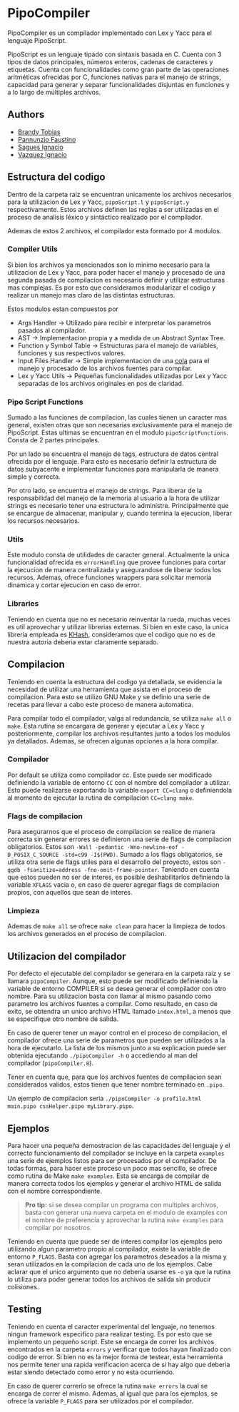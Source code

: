 # PipoCompiler

PipoCompiler es un compilador implementado con Lex y Yacc para el lenguaje PipoScript.

PipoScript es un lenguaje tipado con sintaxis basada en C. Cuenta con 3 tipos de datos principales, números enteros, cadenas de caracteres y etiquetas. Cuenta con funcionalidades como gran parte de las operaciones aritméticas ofrecidas por C, funciones nativas para el manejo de strings, capacidad para generar y separar funcionalidades disjuntas en funciones y a lo largo de múltiples archivos.

## Authors

- [Brandy Tobias](https://github.com/tobiasbrandy)
- [Pannunzio Faustino](https://github.com/Fpannunzio)
- [Sagues Ignacio](https://github.com/isagues)
- [Vazquez Ignacio](https://github.com/igvazquez)

## Estructura del codigo

Dentro de la carpeta raiz se encuentran unicamente los archivos necesarios para la utilizacion de Lex y Yacc, `pipoScript.l` y `pipoScript.y` respectivamente. Estos archivos definen las reglas a ser utilizadas en el proceso de analisis léxico y sintáctico realizado por el compilador.

Ademas de estos 2 archivos, el compilador esta formado por 4 modulos.

### Compiler Utils

Si bien los archivos ya mencionados son lo minimo necesario para la utilizacion de Lex y Yacc, para poder hacer el manejo y procesado de una segunda pasada de compilacion es necesario definir y utilizar estructuras mas complejas. Es por esto que consideramos modularizar el codigo y realizar un manejo mas claro de las distintas estructuras.

Estos modulos estan compuestos por

- Args Handler -> Utilizado para recibir e interpretar los parametros pasados al compilador.
- AST -> Implementacion propia y a medida de un Abstract Syntax Tree.
- Function y Symbol Table -> Estructuras para el manejo de variables, funciones y sus respectivos valores.
- Input Files Handler -> Simple implementacion de una [cola](https://en.wikipedia.org/wiki/Queue_(abstract_data_type)) para el manejo y procesado de los archivos fuentes para compilar.
- Lex y Yacc Utils -> Pequeñas funcionalidades utilizadas por Lex y Yacc separadas de los archivos originales en pos de claridad.

### Pipo Script Functions

Sumado a las funciones de compilacion, las cuales tienen un caracter mas general, existen otras que son necesarias exclusivamente para el manejo de PipoScript. Estas ultimas se encuentran en el modulo `pipoScriptFunctions`. Consta de 2 partes principales. 

Por un lado se encuentra el manejo de tags, estructura de datos central ofrecida por el lenguaje. Para esto es necesario definir la estructura de datos subyacente e implementar funciones para manipularla de manera simple y correcta. 

Por otro lado, se encuentra el manejo de strings. Para liberar de la responsabilidad del manejo de la memoria al usuario a la hora de utilizar strings es necesario tener una estructura lo administre. Principalmente que se encargue de almacenar, manipular y, cuando termina la ejecucion, liberar los recursos necesarios.

### Utils

Este modulo consta de utilidades de caracter general. Actualmente la unica funcionalidad ofrecida es `errorHandling` que provee funciones para cortar la ejecucion de manera centralizada y asegurandose de liberar todos los recursos. Ademas, ofrece funciones wrappers para solicitar memoria dinamica y cortar ejecucion en caso de error.
### Libraries

Teniendo en cuenta que no es necesario reinventar la rueda, muchas veces es util aprovechar y utilizar librerias externas. Si bien en este caso, la unica libreria empleada es [KHash](https://github.com/attractivechaos/klib/blob/master/khash.h), consideramos que el codigo que no es de nuestra autoria deberia estar claramente separado. 

## Compilacion

Teniendo en cuenta la estructura del codigo ya detallada, se evidencia la necesidad de utilizar una herramienta que asista en el proceso de compilacion. Para esto se utilizo GNU Make y se definio una serie de recetas para llevar a cabo este proceso de manera automatica.

Para compilar todo el compilador, valga al redundancia, se utiliza `make all` o `make`. Esta rutina se encargara de generar y ejecutar a Lex y Yacc y posteriormente, compilar los archivos resultantes junto a todos los modulos ya detallados. Ademas, se ofrecen algunas opciones a la hora compilar.

### Compilador

Por default se utiliza como compilador cc. Este puede ser modificado definiendo la variable de entorno `CC` con el nombre del compilador a utilizar. Esto puede realizarse exportando la variable `export CC=clang` o definiendola al momento de ejecutar la rutina de compilacion `CC=clang make`.

### Flags de compilacion

Para asegurarnos que el proceso de compilacion se realice de manera correcta sin generar errores se definieron una serie de flags de compilacion obligatorios. Estos son `-Wall -pedantic -Wno-newline-eof -D_POSIX_C_SOURCE -std=c99 -I$(PWD)`. Sumado a los flags obligatorios, se utiliza otra serie de flags utiles para el desarrollo del proyecto, estos son `-ggdb -fsanitize=address -fno-omit-frame-pointer`. Teniendo en cuenta que estos pueden no ser de interes, es posible deshabilitarlos definiendo la variable `XFLAGS` vacia o, en caso de querer agregar flags de compilacion propios, con aquellos que sean de interes.

### Limpieza

Ademas de `make all` se ofrece `make clean` para hacer la limpieza de todos los archivos generados en el proceso de compilacion.

## Utilizacion del compilador

Por defecto el ejecutable del compilador se generara en la carpeta raiz y se llamara `pipoCompiler`. Aunque, esto puede ser modificado definiendo la variable de entorno COMPILER si se desea generar el compilador con otro nombre. Para su utilizacion basta con llamar al mismo pasando como parametro los archivos fuentes a compilar. Como resultado, en caso de exito, se obtendra un unico archivo HTML llamado `index.html`, a menos que se especifique otro nombre de salida.

En caso de querer tener un mayor control en el proceso de compilacion, el compilador ofrece una serie de parametros que pueden ser utilizados a la hora de ejecutarlo. La lista de los mismos junto a su explicacion puede ser obtenida ejecutando `./pipoCompiler -h` o accediendo al man del compilador (`pipoCompiler.8`).

Tener en cuenta que, para que los archivos fuentes de compilacion sean considerados validos, estos tienen que tener nombre terminado en `.pipo`.

Un ejemplo de compilacion seria `./pipoCompiler -o profile.html main.pipo cssHelper.pipo myLibrary.pipo`.

## Ejemplos

Para hacer una pequeña demostracion de las capacidades del lenguaje y el correcto funcionamiento del compilador se incluye en la carpeta `examples` una serie de ejemplos listos para ser procesados por el compilador. De todas formas, para hacer este proceso un poco mas sencillo, se ofrece como rutina de Make `make examples`. Esta se encarga de compilar de manera correcta todos los ejemplos y generar el archivo HTML de salida con el nombre correspondiente. 

> **Pro tip:** si se desea compilar un programa con multiples archivos, basta con generar una nueva carpeta en el modulo de examples con el nombre de preferencia y aprovechar la rutina `make examples` para compilar por nosotros.

Teniendo en cuenta que puede ser de interes compilar los ejemplos pero utilizando algun parametro propio al compilador, existe la variable de entorno `P_FLAGS`. Basta con agregar los parametros deseados a la misma y seran utilizados en la compilacion de cada uno de los ejemplos. Cabe aclarar que el unico argumento que no deberia usarse es `-o` ya que la rutina lo utiliza para poder generar todos los archivos de salida sin producir colisiones.

## Testing

Teniendo en cuenta el caracter experimental del lenguaje, no tenemos ningun framework especifico para realizar testing. Es por esto que se implemento un pequeño script. Este se encarga de correr los archivos encontrados en la carpeta `errors` y verificar que todos hayan finalizado con codigo de error. Si bien no es la mejor forma de testear, esta herramienta nos permite tener una rapida verificacion acerca de si hay algo que deberia estar siendo detectado como error y no esta ocurriendo.

En caso de querer correrlo se ofrece la rutina `make errors` la cual se encarga de correr el mismo. Ademas, al igual que para los ejemplos, se ofrece la variable `P_FLAGS` para ser utilizados por el compilador.